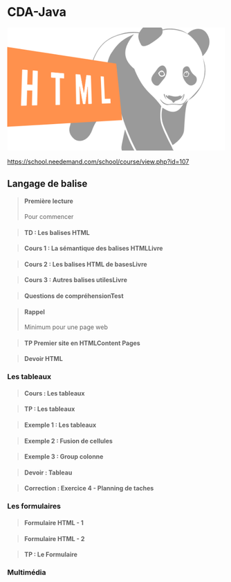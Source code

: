 # CDA-Java 
![coursJava](https://raw.githubusercontent.com/lauree-p/cda-html/main/assets/coursHTML.png)

https://school.needemand.com/school/course/view.php?id=107

## Langage de balise



>#### Première lecture
> Pour commencer

>#### TD : Les balises HTML

>#### Cours 1 : La sémantique des balises HTMLLivre

>#### Cours 2 : Les balises HTML de basesLivre

>#### Cours 3 : Autres balises utilesLivre

>#### Questions de compréhensionTest

>#### Rappel
> Minimum pour une page web

>#### TP Premier site en HTMLContent Pages

>#### Devoir HTML

### Les tableaux

>#### Cours : Les tableaux

>#### TP : Les tableaux

>#### Exemple 1 : Les tableaux

>#### Exemple 2 : Fusion de cellules

>#### Exemple 3 : Group colonne

>#### Devoir : Tableau

>#### Correction : Exercice 4 - Planning de taches

### Les formulaires

>#### Formulaire HTML - 1 

>#### Formulaire HTML - 2

>#### TP : Le Formulaire

### Multimédia